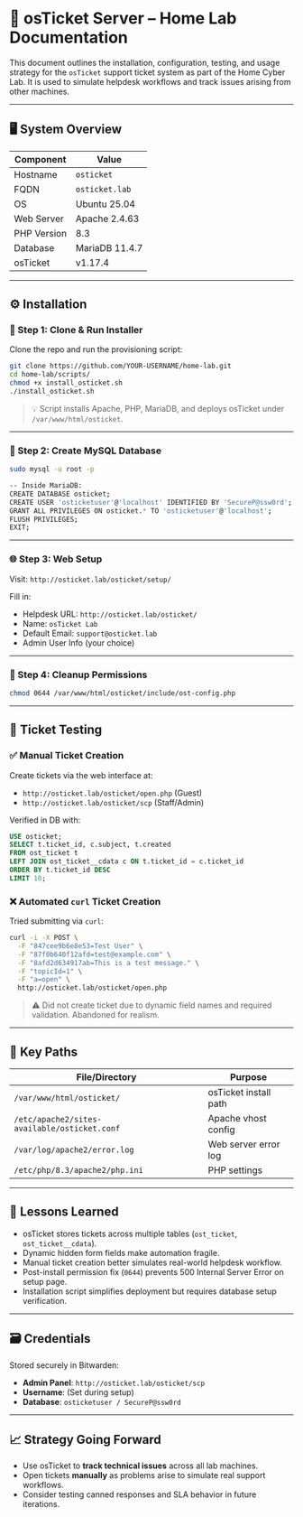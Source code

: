 # 🧾 osTicket Server – Home Lab Documentation

This document outlines the installation, configuration, testing, and usage strategy for the `osTicket` support ticket system as part of the Home Cyber Lab. It is used to simulate helpdesk workflows and track issues arising from other machines.

---

## 🖥️ System Overview

| Component      | Value                 |
|----------------|-----------------------|
| Hostname       | `osticket`            |
| FQDN           | `osticket.lab`        |
| OS             | Ubuntu 25.04          |
| Web Server     | Apache 2.4.63         |
| PHP Version    | 8.3                   |
| Database       | MariaDB 11.4.7        |
| osTicket       | v1.17.4               |

---

## ⚙️ Installation

### 🔁 Step 1: Clone & Run Installer

Clone the repo and run the provisioning script:

```bash
git clone https://github.com/YOUR-USERNAME/home-lab.git
cd home-lab/scripts/
chmod +x install_osticket.sh
./install_osticket.sh
````

> 💡 Script installs Apache, PHP, MariaDB, and deploys osTicket under `/var/www/html/osticket`.

---

### 🧱 Step 2: Create MySQL Database

```bash
sudo mysql -u root -p

-- Inside MariaDB:
CREATE DATABASE osticket;
CREATE USER 'osticketuser'@'localhost' IDENTIFIED BY 'SecureP@ssw0rd';
GRANT ALL PRIVILEGES ON osticket.* TO 'osticketuser'@'localhost';
FLUSH PRIVILEGES;
EXIT;
```

---

### 🌐 Step 3: Web Setup

Visit: `http://osticket.lab/osticket/setup/`

Fill in:

* Helpdesk URL: `http://osticket.lab/osticket/`
* Name: `osTicket Lab`
* Default Email: `support@osticket.lab`
* Admin User Info (your choice)

---

### 🧹 Step 4: Cleanup Permissions

```bash
chmod 0644 /var/www/html/osticket/include/ost-config.php
```

---

## 🧪 Ticket Testing

### ✅ Manual Ticket Creation

Create tickets via the web interface at:

* `http://osticket.lab/osticket/open.php` (Guest)
* `http://osticket.lab/osticket/scp` (Staff/Admin)

Verified in DB with:

```sql
USE osticket;
SELECT t.ticket_id, c.subject, t.created
FROM ost_ticket t
LEFT JOIN ost_ticket__cdata c ON t.ticket_id = c.ticket_id
ORDER BY t.ticket_id DESC
LIMIT 10;
```

### ❌ Automated `curl` Ticket Creation

Tried submitting via `curl`:

```bash
curl -i -X POST \
  -F "847cee9b6e8e53=Test User" \
  -F "87f0b640f12afd=test@example.com" \
  -F "8afd2d634917ab=This is a test message." \
  -F "topicId=1" \
  -F "a=open" \
  http://osticket.lab/osticket/open.php
```

> ⚠️ Did not create ticket due to dynamic field names and required validation. Abandoned for realism.

---

## 📌 Key Paths

| File/Directory                               | Purpose               |
| -------------------------------------------- | --------------------- |
| `/var/www/html/osticket/`                    | osTicket install path |
| `/etc/apache2/sites-available/osticket.conf` | Apache vhost config   |
| `/var/log/apache2/error.log`                 | Web server error log  |
| `/etc/php/8.3/apache2/php.ini`               | PHP settings          |

---

## 🧠 Lessons Learned

* osTicket stores tickets across multiple tables (`ost_ticket`, `ost_ticket__cdata`).
* Dynamic hidden form fields make automation fragile.
* Manual ticket creation better simulates real-world helpdesk workflow.
* Post-install permission fix (`0644`) prevents 500 Internal Server Error on setup page.
* Installation script simplifies deployment but requires database setup verification.

---

## 🗃️ Credentials

Stored securely in Bitwarden:

* **Admin Panel**: `http://osticket.lab/osticket/scp`
* **Username**: (Set during setup)
* **Database**: `osticketuser / SecureP@ssw0rd`

---

## 📈 Strategy Going Forward

* Use osTicket to **track technical issues** across all lab machines.
* Open tickets **manually** as problems arise to simulate real support workflows.
* Consider testing canned responses and SLA behavior in future iterations.

```


